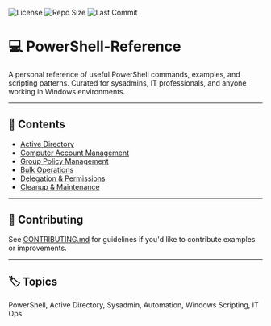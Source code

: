![License](https://img.shields.io/github/license/CyberNomadX/powershell-reference)
![Repo Size](https://img.shields.io/github/repo-size/CyberNomadX/powershell-reference)
![Last Commit](https://img.shields.io/github/last-commit/CyberNomadX/powershell-reference)

# 💻 PowerShell-Reference

A personal reference of useful PowerShell commands, examples, and scripting patterns. Curated for sysadmins, IT professionals, and anyone working in Windows environments.

---

## 📂 Contents

- [Active Directory](Active_Directory.md)
- [Computer Account Management](Computer_Account_Management.md)
- [Group Policy Management](Group_Policy_Management.md)
- [Bulk Operations](Bulk_Operations.md)
- [Delegation & Permissions](Delegation_and_Permissions.md)
- [Cleanup & Maintenance](Cleanup_and_Maintenance.md)

---

## 🤝 Contributing

See [CONTRIBUTING.md](CONTRIBUTING.md) for guidelines if you'd like to contribute examples or improvements.

---

## 🏷️ Topics

PowerShell, Active Directory, Sysadmin, Automation, Windows Scripting, IT Ops
